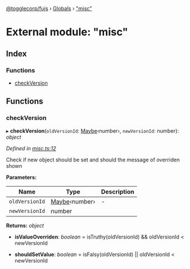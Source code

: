 [@togglecorp/fujs](../README.md) › [Globals](../globals.md) › ["misc"](_misc_.md)

# External module: "misc"

## Index

### Functions

* [checkVersion](_misc_.md#checkversion)

## Functions

###  checkVersion

▸ **checkVersion**(`oldVersionId`: [Maybe](_declarations_.md#maybe)‹number›, `newVersionId`: number): *object*

*Defined in [misc.ts:12](https://github.com/toggle-corp/fujs/blob/e17c407/src/misc.ts#L12)*

Check if new object should be set
and should the message of overriden shown

**Parameters:**

Name | Type | Description |
------ | ------ | ------ |
`oldVersionId` | [Maybe](_declarations_.md#maybe)‹number› | - |
`newVersionId` | number |   |

**Returns:** *object*

* **isValueOverriden**: *boolean* = isTruthy(oldVersionId) && oldVersionId < newVersionId

* **shouldSetValue**: *boolean* = isFalsy(oldVersionId) || oldVersionId < newVersionId
